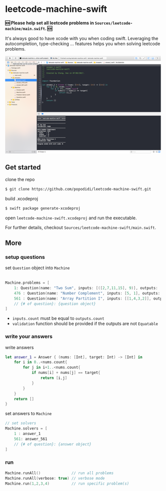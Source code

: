 # leetcode-machine-swift


**🆘 Please help set all leetcode problems in `Sources/leetcode-machine/main.swift`. 🆘**

It's always good to have xcode with you when coding swift. Leveraging the autocompletion, type-checking ... features helps you when solving leetcode problems.

![](screen-shot.png)

## Get started

clone the repo

```bash
$ git clone https://github.com/popodidi/leetcode-machine-swift.git
```

build .xcodeproj

```bash
$ swift package generate-xcodeproj
```

open `leetcode-machine-swift.xcodeproj` and run the executable.

For further details, checkout `Sources/leetcode-machine-swift/main.swift`.

## More

### setup questions

set `Question` object into `Machine`

```swift

Machine.problems = [
    1: Question(name: "Two Sum", inputs: [([2,7,11,15], 9)], outputs: [[0, 1]], validation: { return compare($0, $1) }),
    476 : Question(name: "Number Complement", inputs: [5, 1], outputs: [2, 10]),
    561 : Question(name: "Array Partition I", inputs: [[1,4,3,2]], outputs: [4])
    // {# of question}: {question object}
]
```
- `inputs.count` must be equal to `outputs.count`
- `validation` function should be provided if the outputs are not `Equatable`

### write your answers

write answers

```swift
let answer_1 = Answer { (nums: [Int], target: Int) -> [Int] in
    for i in 0..<nums.count{
        for j in i+1..<nums.count{
            if nums[i] + nums[j] == target{
                return [i,j]
            }
        }
    }
    return []
}
```

set answers to `Machine`

```swift
// set solvers
Machine.solvers = [
    1 : answer_1
    561: answer_561
	// {# of question}: {answer object}
]
```

### run

```swift
Machine.runAll()              // run all problems
Machine.runAll(verbose: true) // verbose mode
Machine.run(1,2,3,4)          // run specific problem(s)
```
